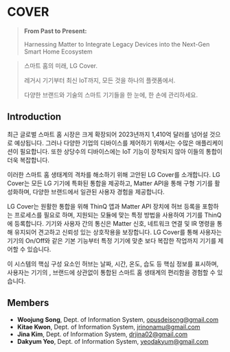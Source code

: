 # COVER
> **From Past to Present:**
> 
> Harnessing Matter to Integrate Legacy Devices into the Next-Gen Smart Home Ecosystem

> 스마트 홈의 미래, LG Cover.
>
> 
> 레거시 기기부터 최신 IoT까지, 모든 것을 하나의 플랫폼에서.
>
> 
> 다양한 브랜드와 기술의 스마트 기기들을 한 눈에, 한 손에 관리하세요.

## Introduction

최근 글로벌 스마트 홈 시장은 크게 확장되어 2023년까지 1,410억 달러를 넘어설 것으로 예상됩니다. 그러나 다양한 기업의 디바이스를 제어하기 위해서는 수많은 애플리케이션이 필요합니다. 또한 상당수의 디바이스에는 IoT 기능이 장착되지 않아 이들의 통합이 더욱 복잡합니다.

이러한 스마트 홈 생태계의 격차를 해소하기 위해 고안된 LG Cover를 소개합니다. LG Cover는 모든 LG 기기에 특화된 통합을 제공하고, Matter API을 통해 구형 기기를 활성화하며, 다양한 브랜드에서 일관된 사용자 경험을 제공합니다.

LG Cover는 원활한 통합을 위해 ThinQ 앱과 Matter API 장치에 허브 등록을 포함하는 프로세스를 필요로 하며, 지원되는 모듈에 맞는 특정 방법을 사용하여 기기를 ThinQ에 등록합니다. 기기와 사용자 간의 통신은 Matter 신호, 네트워크 연결 및 IR 명령을 통해 유지되어 견고하고 신뢰성 있는 상호작용을 보장합니다. LG Cover를 통해 사용자는 기기의 On/Off와 같은 기본 기능부터 특정 기기에 맞춘 보다 복잡한 작업까지 기기를 제어할 수 있습니다.

이 시스템의 핵심 구성 요소인 허브는 날짜, 시간, 온도, 습도 등 핵심 정보를 표시하며, 사용자는 기기의 , 브랜드에 상관없이 통합된 스마트 홈 생태계의 편리함을 경험할 수 있습니다.

## Members

- **Woojung Song**, Dept. of Information System, opusdeisong@gmail.com
- **Kitae Kwon**, Dept. of Information System, jrinonamu@gmail.com
- **Jina Kim**, Dept. of Information System, drjina02@gmail.com
- **Dakyum Yeo**, Dept. of Information System, yeodakyum@gmail.com

